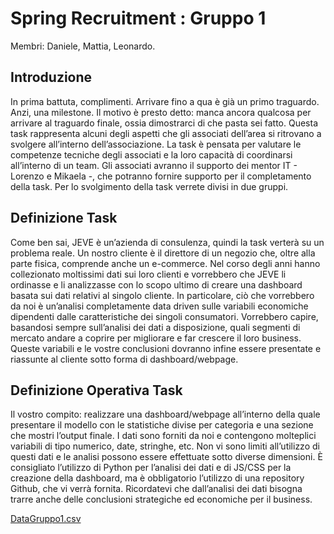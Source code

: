 # Spring Recruitment : Gruppo 1 
Membri: Daniele, Mattia, Leonardo.
## Introduzione 
In prima battuta, complimenti.
Arrivare fino a qua è già un primo traguardo. Anzi, una milestone. Il motivo è presto detto: manca
ancora qualcosa per arrivare al traguardo finale, ossia dimostrarci di che pasta sei fatto.
Questa task rappresenta alcuni degli aspetti che gli associati dell’area si ritrovano a svolgere all’interno
dell’associazione.
La task è pensata per valutare le competenze tecniche degli associati e la loro capacità di coordinarsi
all’interno di un team.
Gli associati avranno il supporto dei mentor IT - Lorenzo e Mikaela -, che potranno fornire supporto per
il completamento della task.
Per lo svolgimento della task verrete divisi in due gruppi.


## Definizione Task 

Come ben sai, JEVE è un’azienda di consulenza, quindi la task verterà su un problema reale.
Un nostro cliente è il direttore di un negozio che, oltre alla parte fisica, comprende anche un
e-commerce. Nel corso degli anni hanno collezionato moltissimi dati sui loro clienti e vorrebbero che
JEVE li ordinasse e li analizzasse con lo scopo ultimo di creare una dashboard basata sui dati relativi al
singolo cliente.
In particolare, ciò che vorrebbero da noi è un’analisi completamente data driven sulle variabili
economiche dipendenti dalle caratteristiche dei singoli consumatori. Vorrebbero capire, basandosi
sempre sull’analisi dei dati a disposizione, quali segmenti di mercato andare a coprire per migliorare e
far crescere il loro business.
Queste variabili e le vostre conclusioni dovranno infine essere presentate e riassunte al cliente sotto
forma di dashboard/webpage.

## Definizione Operativa Task 

Il vostro compito: realizzare una dashboard/webpage all’interno della quale presentare il modello con
le statistiche divise per categoria e una sezione che mostri l’output finale.
I dati sono forniti da noi e contengono molteplici variabili di tipo numerico, date, stringhe, etc.
Non vi sono limiti all’utilizzo di questi dati e le analisi possono essere effettuate sotto diverse
dimensioni.
È consigliato l’utilizzo di Python per l’analisi dei dati e di JS/CSS per la creazione della dashboard, ma
è obbligatorio l’utilizzo di una repository Github, che vi verrà fornita.
Ricordatevi che dall’analisi dei dati bisogna trarre anche delle conclusioni strategiche ed economiche
per il business.

[DataGruppo1.csv](https://github.com/lorenzodemenia/recruitment_01/files/11266528/DataGruppo1.csv)
